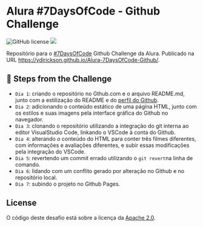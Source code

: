 # Alura #7DaysOfCode - Github Challenge

<div>
  <img alt="GitHub license" src="https://img.shields.io/github/license/ydirickson/Alura-7DaysOfCode?style=for-the-badge"></a>
  <img src="http://img.shields.io/static/v1?label=STATUS&message=EM%20DESENVOLVIMENTO&color=GREEN&style=for-the-badge"/>
</div>

Repositório para o [#7DaysOfCode](https://7daysofcode.io/) Github Challenge da Alura. Publicado na URL https://ydirickson.github.io/Alura-7DaysOfCode-Github/.

## :hammer: Steps from the Challenge

 - `Dia 1`: criando o repositório no Gthub.com e o arquivo README.md, junto com a estilização do README e do [perfil do Github](https://github.com/ydirickson).
 - `Dia 2`: adicionando o conteúdo estático de uma página HTML, junto com os estilos e suas imagens pela interface gráfica do Github no navegador.
 - `Dia 3`: clonando o repositório utilizando a integração do git interna ao editor VisualStudio Code, linkando o VSCode à conta do Github.
 - `Dia 4`: alterando o conteúdo do HTML para conter três filmes diferentes, com informações e avaliações diferentes, e subir essas modificações pela integração do VSCode.
 - `Dia 5`: revertendo um commit errado utilizando o `git revert`na linha de comando.
 - `Dia 6`: lidando com um conflito gerado por alteração no Github e no repositório local.
 - `Dia 7`: subindo o projeto no Github Pages.

## License

O código deste desafio está sobre a licença da [Apache 2.0](LICENSE).